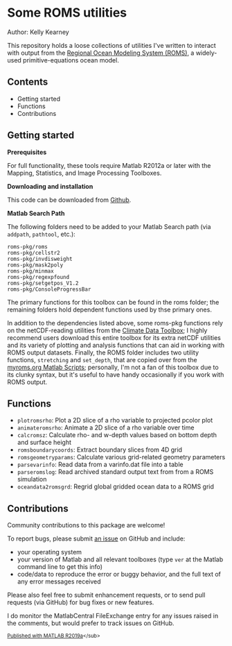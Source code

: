 
# Some ROMS utilities


Author: Kelly Kearney


This repository holds a loose collections of utilities I've written to interact with output from the [Regional Ocean Modeling System (ROMS)](https://www.myroms.org), a widely-used primitive-equations ocean model.



## Contents

            
- Getting started        
- Functions        
- Contributions

## Getting started


**Prerequisites**


For full functionality, these tools require Matlab R2012a or later with the Mapping, Statistics, and Image Processing Toolboxes.


**Downloading and installation**


This code can be downloaded from [Github](https://github.com/kakearney/roms-pkg/).


**Matlab Search Path**


The following folders need to be added to your Matlab Search path (via `addpath`, `pathtool`, etc.):



```
roms-pkg/roms
roms-pkg/cellstr2
roms-pkg/invdisweight
roms-pkg/mask2poly
roms-pkg/minmax
roms-pkg/regexpfound
roms-pkg/setgetpos_V1.2
roms-pkg/ConsoleProgressBar
```


The primary functions for this toolbox can be found in the roms folder; the remaining folders hold dependent functions used by thse primary ones.


In addition to the dependencies listed above, some roms-pkg functions rely on the netCDF-reading utilities from the [Climate Data Toolbox](https://github.com/chadagreene/CDT); I highly recommend users download this entire toolbox for its extra netCDF utilities and its variety of plotting and analysis functions that can aid in working with ROMS output datasets.  Finally, the ROMS folder includes two utility functions, `stretching` and `set_depth`, that are copied over from the [myroms.org Matlab Scripts](https://www.myroms.org/wiki/Matlab_Scripts); personally, I'm not a fan of this toolbox due to its clunky syntax, but it's useful to have handy occasionally if you work with ROMS output.



## Functions



  - `plotromsrho`: Plot a 2D slice of a rho variable to projected pcolor   plot
  - `animateromsrho`: Animate a 2D slice of a rho variable over time
  - `calcromsz`: Calculate rho- and w-depth values based on bottom depth   and surface height
  - `romsboundarycoords`: Extract boundary slices from 4D grid
  - `romsgeometryparams`: Calculate various grid-related geometry   parameters
  - `parsevarinfo`: Read data from a varinfo.dat file into a table
  - `parseromslog`: Read archived standard output text from from a ROMS   simulation
  - `oceandata2romsgrd`: Regrid global gridded ocean data to a ROMS grid


## Contributions


Community contributions to this package are welcome!


To report bugs, please submit [an issue](https://github.com/kakearney/example-pkg/issues) on GitHub and include:



  - your operating system
  - your version of Matlab and all relevant toolboxes (type `ver` at the Matlab command line to get this info)
  - code/data to reproduce the error or buggy behavior, and the full text of any error messages received

Please also feel free to submit enhancement requests, or to send pull requests (via GitHub) for bug fixes or new features.


I do monitor the MatlabCentral FileExchange entry for any issues raised in the comments, but would prefer to track issues on GitHub.



<sub>[Published with MATLAB R2019a]("http://www.mathworks.com/products/matlab/")</sub>